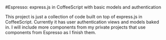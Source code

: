 #Espresso: express.js in CoffeeScript with basic models and authentication

This project is just a collection of code built on top of express.js in CoffeeScript.  Currently it has user authentication views and models baked in.  I will include more components from my private projects that use components from Espresso as I finish them.